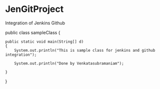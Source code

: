 # JenGitProject
Integration of Jenkins Github 

public class sampleClass {
	
	public static void main(String[] d)
	{
		System.out.println("This is sample class for jenkins and github integration");
		
		System.out.println("Done by Venkatasubramaniam");

	}
}
